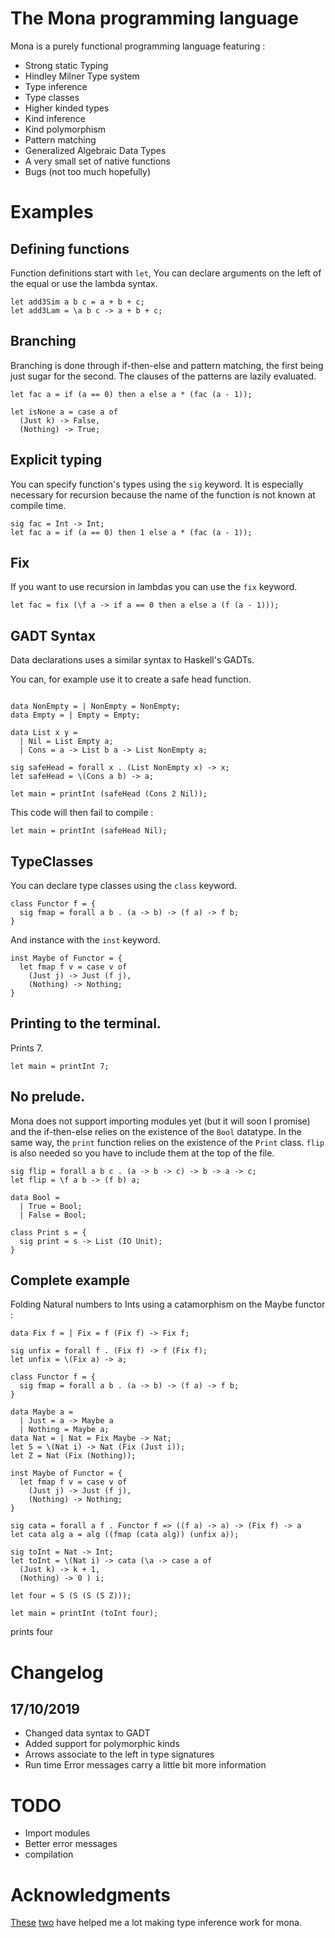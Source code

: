# The Mona programming language

Mona is a purely functional programming language featuring :

* Strong static Typing
* Hindley Milner Type system
* Type inference
* Type classes
* Higher kinded types
* Kind inference
* Kind polymorphism
* Pattern matching
* Generalized Algebraic Data Types
* A very small set of native functions
* Bugs (not too much hopefully)

# Examples

## Defining functions

Function definitions start with `let`, You can declare arguments on the left of the equal or use the lambda syntax.

```
let add3Sim a b c = a + b + c;
let add3Lam = \a b c -> a + b + c;
```

## Branching

Branching is done through if-then-else and pattern matching, the first being just sugar for the second. The clauses of the patterns are lazily evaluated.

```
let fac a = if (a == 0) then a else a * (fac (a - 1));

let isNone a = case a of
  (Just k) -> False,
  (Nothing) -> True;
```

## Explicit typing

You can specify function's types using the `sig` keyword. It is especially necessary for recursion because the name of the function is not known at compile time.

```
sig fac = Int -> Int;
let fac a = if (a == 0) then 1 else a * (fac (a - 1));
```

## Fix

If you want to use recursion in lambdas you can use the `fix` keyword.

```
let fac = fix (\f a -> if a == 0 then a else a (f (a - 1)));
```

## GADT Syntax

Data declarations uses a similar syntax to Haskell's GADTs.

You can, for example use it to create a safe head function.
```

data NonEmpty = | NonEmpty = NonEmpty;
data Empty = | Empty = Empty;

data List x y =
  | Nil = List Empty a;
  | Cons = a -> List b a -> List NonEmpty a;

sig safeHead = forall x . (List NonEmpty x) -> x;
let safeHead = \(Cons a b) -> a;

let main = printInt (safeHead (Cons 2 Nil));

```

This code will then fail to compile :

```
let main = printInt (safeHead Nil);
```

## TypeClasses

You can declare type classes using the `class` keyword.

```
class Functor f = {
  sig fmap = forall a b . (a -> b) -> (f a) -> f b;
}
```

And instance with the `inst` keyword.

```
inst Maybe of Functor = {
  let fmap f v = case v of
    (Just j) -> Just (f j),
    (Nothing) -> Nothing;
}
```

## Printing to the terminal.

Prints 7.

```
let main = printInt 7;
```

## No prelude.

Mona does not support importing modules yet (but it will soon I promise) and the if-then-else relies on the existence of the `Bool` datatype. In the same way, the `print` function relies on the existence of the `Print` class. `flip` is also needed so you have to include them at the top of the file.

```
sig flip = forall a b c . (a -> b -> c) -> b -> a -> c;
let flip = \f a b -> (f b) a;

data Bool =
  | True = Bool;
  | False = Bool;

class Print s = {
  sig print = s -> List (IO Unit);
}
```

## Complete example

Folding Natural numbers to Ints using a catamorphism on the Maybe functor :

```
data Fix f = | Fix = f (Fix f) -> Fix f;

sig unfix = forall f . (Fix f) -> f (Fix f);
let unfix = \(Fix a) -> a;

class Functor f = {
  sig fmap = forall a b . (a -> b) -> (f a) -> f b;
}

data Maybe a =
  | Just = a -> Maybe a
  | Nothing = Maybe a;
data Nat = | Nat = Fix Maybe -> Nat;
let S = \(Nat i) -> Nat (Fix (Just i));
let Z = Nat (Fix (Nothing));

inst Maybe of Functor = {
  let fmap f v = case v of
    (Just j) -> Just (f j),
    (Nothing) -> Nothing;
}

sig cata = forall a f . Functor f => ((f a) -> a) -> (Fix f) -> a
let cata alg a = alg ((fmap (cata alg)) (unfix a));

sig toInt = Nat -> Int;
let toInt = \(Nat i) -> cata (\a -> case a of
  (Just k) -> k + 1,
  (Nothing) -> 0 ) i;

let four = S (S (S (S Z)));

let main = printInt (toInt four);
```
prints four

# Changelog

## 17/10/2019
 - Changed data syntax to GADT
 - Added support for polymorphic kinds
 - Arrows associate to the left in type signatures
 - Run time Error messages carry a little bit more information

# TODO
 - Import modules
 - Better error messages
 - compilation


# Acknowledgments

[These](https://web.cecs.pdx.edu/~mpj/thih/thih.pdf) [two](http://dev.stephendiehl.com/fun/006_hindley_milner.html) have helped me a lot making type inference work for mona.
